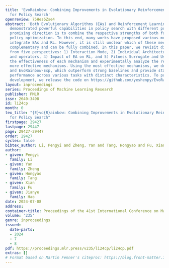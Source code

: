 ```yaml
---
title: 'EvoRainbow: Combining Improvements in Evolutionary Reinforcement Learning
  for Policy Search'
openreview: 75Hes6Zse4
abstract: 'Both Evolutionary Algorithms (EAs) and Reinforcement Learning (RL) have
  demonstrated powerful capabilities in policy search with different principles. A
  promising direction is to combine the respective strengths of both for efficient
  policy optimization. To this end, many works have proposed various mechanisms to
  integrate EAs and RL. However, it is still unclear which of these mechanisms are
  complementary and can be fully combined. In this paper, we revisit different mechanisms
  from five perspectives: 1) Interaction Mode, 2) Individual Architecture, 3) EAs
  and operators, 4) Impact of EA on RL, and 5) Fitness Surrogate and Usage. We evaluate
  the effectiveness of each mechanism and experimentally analyze the reasons for the
  more effective mechanisms. Using the most effective mechanisms, we develop EvoRainbow
  and EvoRainbow-Exp, which outperform strong baselines and provide state-of-the-art
  performance across various tasks with distinct characteristics. To promote community
  development, we release the code on https://github.com/yeshenpy/EvoRainbow.'
layout: inproceedings
series: Proceedings of Machine Learning Research
publisher: PMLR
issn: 2640-3498
id: li24cp
month: 0
tex_title: "{E}vo{R}ainbow: Combining Improvements in Evolutionary Reinforcement Learning
  for Policy Search"
firstpage: 29427
lastpage: 29447
page: 29427-29447
order: 29427
cycles: false
bibtex_author: Li, Pengyi and Zheng, Yan and Tang, Hongyao and Fu, Xian and Hao, Jianye
author:
- given: Pengyi
  family: Li
- given: Yan
  family: Zheng
- given: Hongyao
  family: Tang
- given: Xian
  family: Fu
- given: Jianye
  family: Hao
date: 2024-07-08
address:
container-title: Proceedings of the 41st International Conference on Machine Learning
volume: '235'
genre: inproceedings
issued:
  date-parts:
  - 2024
  - 7
  - 8
pdf: https://proceedings.mlr.press/v235/li24cp/li24cp.pdf
extras: []
# Format based on Martin Fenner's citeproc: https://blog.front-matter.io/posts/citeproc-yaml-for-bibliographies/
---
```

